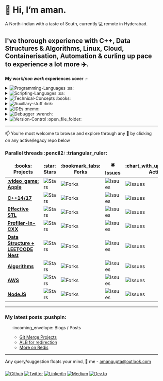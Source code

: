 # 👋 Hi, __I’m aman.__ 
A North-indian with a taste of South, currently :computer: remote in Hyderabad.


I've thorough experience with C++, Data Structures & Algorithms, Linux, Cloud, Containerisation, Automation & curling up pace to experience a lot more :airplane:. 
---------------

__My work/*non work* experiences cover__ :-


<details>
    <summary> <img alt="Programming-Languages" src="https://img.shields.io/badge/Programming-Languages-Blue" /> :sa: </summary>
        <p>
            :star2:  C++ <br />
            :star2:  STL <br />
            :star:  C</p>
</details>
 
<details>
    <summary> <img alt="Scripting-Languages" src="https://img.shields.io/badge/Scripting-Languages-yellow" /> :sa: </summary>
        <p>
            :heavy_check_mark:  Python<br />
            :heavy_check_mark:  NodeJS <br />
            :heavy_check_mark:  bash <br />
            :heavy_check_mark:  awk <br /> 
            :heavy_check_mark:  sed 
        </p>
</details>

<details>
    <summary> <img alt="Technical-Concepts" src="https://img.shields.io/badge/Technical-Concepts-blue" /> :books: </summary>
        <p>
            :star2:  Data Structure & Algorithms <br />
            :star:  Design Patterns <br />
            :star:  Operating system concepts <br /> 
            :star:  Concurrent programming<br /> 
            :star:  Containerisation<br /> 
            :star2:  Cloud computing concepts
        </p>
</details>

<details>
    <summary> <img alt="Auxillary-stuff" src="https://img.shields.io/badge/Auxillary-stuff-ff69b4" /> :link: </summary>
        <p>
            :star2:  AWS: EC2, ELB, ROUTE53, ECR, ADLM, S3, IAM, awscli-v1&v2 <br />
            :heavy_check_mark:  Amazon-linux2, Ubuntu <br />
            :heavy_check_mark:  Docker :heavy_plus_sign: Kubernetes <br />
            :heavy_check_mark:  MongoDB, Postgresql, Redis  <br />
            :heavy_check_mark:  Nginx  <br />
            :heavy_check_mark:  Jenkins  <br />
            :heavy_check_mark:  JIRA  <br />
            :star:  Technical documentation
        </p>
</details>

<details>
    <summary>  <img alt="IDEs" src="https://img.shields.io/badge/IDEs-orange" /> :memo: </summary>
        <p>
            :star2:  gvim <br />
            :star2:  MS Visual Code
        </p>
</details>

<details>
    <summary> <img alt="Debugger" src="https://img.shields.io/badge/Debugger-brown" /> :wrench: </summary>
        <p>
            :star:  MS Visual Studio C <br /> 
            :star2:  GDB 
        </p>
</details>

<details>
    <summary> <img alt="Version-Control" src="https://img.shields.io/badge/Version-Control-blueviolet " /> :open_file_folder: </summary>
        <p>
            :star:  git <br /> 
            :star:  bitbucket 
        </p>
</details>

****

📫 You're most welcome to browse and explore through any :notebook: by clicking on any active/legacy repo below


<h3>Parallel threads :pencil2: :triangular_ruler: </h3>
<table>
  <thead align="center">
    <tr border: none;>
      <td><b>:books: Projects</b></td>
      <td><b>:star: Stars</b></td>
      <td><b>:bookmark_tabs: Forks</b></td>
      <td><b>🛎 Issues</b></td>
      <td><b>:chart_with_upwards_trend: Activity</b></td>
      <td><b>:mailbox_with_mail: Pull requests</b></td>
    </tr>
  </thead>
  <tbody>
    <tr>
      <td><a href="https://github.com/1aman1/Apple"><b> :video_game: Apple </b></a></td>
      <td><img alt="Stars" src="https://img.shields.io/github/stars/1aman1/Apple?style=flat-square&labelColor=343b41"/></td>
      <td><img alt="Forks" src="https://img.shields.io/github/forks/1aman1/Apple?style=flat-square&labelColor=343b41"/></td>
      <td><img alt="Issues" src="https://img.shields.io/github/issues/1aman1/Apple?style=flat-square&labelColor=343b41"/></td>
      <td><img alt="Issues" src="https://img.shields.io/github/last-commit/1aman1/Apple?style=flat-square&labelColor=343b41"/></td>
      <td><img alt="Pull Requests" src="https://img.shields.io/github/issues-pr/1aman1/Apple?style=flat-square&labelColor=343b41"/></td>
    </tr>
    <tr>
      <td><a href="https://github.com/1aman1/cpp_2"><b> C++14/17 </b></a></td>
      <td><img alt="Stars" src="https://img.shields.io/github/stars/1aman1/cpp_2?style=flat-square&labelColor=343b41"/></td>
      <td><img alt="Forks" src="https://img.shields.io/github/forks/1aman1/cpp_2?style=flat-square&labelColor=343b41"/></td>
      <td><img alt="Issues" src="https://img.shields.io/github/issues/1aman1/cpp_2?style=flat-square&labelColor=343b41"/></td>
      <td><img alt="Issues" src="https://img.shields.io/github/last-commit/1aman1/cpp_2?style=flat-square&labelColor=343b41"/></td>
      <td><img alt="Pull Requests" src="https://img.shields.io/github/issues-pr/1aman1/cpp_2?style=flat-square&labelColor=343b41"/></td>
    </tr>
    <tr>
      <td><a href="https://github.com/1aman1/EffectiveSTL"><b> Effective STL </b></a></td>
      <td><img alt="Stars" src="https://img.shields.io/github/stars/1aman1/EffectiveSTL?style=flat-square&labelColor=343b41"/></td>
      <td><img alt="Forks" src="https://img.shields.io/github/forks/1aman1/EffectiveSTL?style=flat-square&labelColor=343b41"/></td>
      <td><img alt="Issues" src="https://img.shields.io/github/issues/1aman1/EffectiveSTL?style=flat-square&labelColor=343b41"/></td>
      <td><img alt="Issues" src="https://img.shields.io/github/last-commit/1aman1/EffectiveSTL?style=flat-square&labelColor=343b41"/></td>
      <td><img alt="Pull Requests" src="https://img.shields.io/github/issues-pr/1aman1/EffectiveSTL?style=flat-square&labelColor=343b41"/></td>
    </tr>
    <tr>
      <td><a href="https://github.com/1aman1/Profiler-in-CXX"><b> Profiler-in-CXX </b></a></td>
      <td><img alt="Stars" src="https://img.shields.io/github/stars/1aman1/Profiler-in-CXX?style=flat-square&labelColor=343b41"/></td>
      <td><img alt="Forks" src="https://img.shields.io/github/forks/1aman1/Profiler-in-CXX?style=flat-square&labelColor=343b41"/></td>
      <td><img alt="Issues" src="https://img.shields.io/github/issues/1aman1/Profiler-in-CXX?style=flat-square&labelColor=343b41"/></td>
      <td><img alt="Issues" src="https://img.shields.io/github/last-commit/1aman1/Profiler-in-CXX?style=flat-square&labelColor=343b41"/></td>
      <td><img alt="Pull Requests" src="https://img.shields.io/github/issues-pr/1aman1/Profiler-in-CXX?style=flat-square&labelColor=343b41"/></td>
    </tr>
	  <tr>
      <td><a href="https://github.com/1aman1/cyl19t25"><b> Data Structure + LEETCODE Nest</b></a></td>
      <td><img alt="Stars" src="https://img.shields.io/github/stars/1aman1/cyl19t25?style=flat-square&labelColor=343b41"/></td>
      <td><img alt="Forks" src="https://img.shields.io/github/forks/1aman1/cyl19t25?style=flat-square&labelColor=343b41"/></td>
      <td><img alt="Issues" src="https://img.shields.io/github/issues/1aman1/cyl19t25?style=flat-square&labelColor=343b41"/></td>
      <td><img alt="Issues" src="https://img.shields.io/github/last-commit/1aman1/cyl19t25?style=flat-square&labelColor=343b41"/></td>
      <td><img alt="Pull Requests" src="https://img.shields.io/github/issues-pr/1aman1/cyl19t25?style=flat-square&labelColor=343b41"/></td>
    </tr>
    <tr>
      <td><a href="https://github.com/1aman1/algorithms"><b>Algorithms</b></a></td>
      <td><img alt="Stars" src="https://img.shields.io/github/stars/1aman1/algorithms?style=flat-square&labelColor=343b41"/></td>
      <td><img alt="Forks" src="https://img.shields.io/github/forks/1aman1/algorithms?style=flat-square&labelColor=343b41"/></td>
      <td><img alt="Issues" src="https://img.shields.io/github/issues/1aman1/algorithms?style=flat-square&labelColor=343b41"/></td>
      <td><img alt="Issues" src="https://img.shields.io/github/last-commit/1aman1/algorithms?style=flat-square&labelColor=343b41"/></td>
      <td><img alt="Pull Requests" src="https://img.shields.io/github/issues-pr/1aman1/algorithms?style=flat-square&labelColor=343b41"/></td>
    </tr>
    <tr>
      <td><a href="https://github.com/1aman1/AWS"><b>AWS</b></a></td>
      <td><img alt="Stars" src="https://img.shields.io/github/stars/1aman1/AWS?style=flat-square&labelColor=343b41"/></td>
      <td><img alt="Forks" src="https://img.shields.io/github/forks/1aman1/AWS?style=flat-square&labelColor=343b41"/></td>
      <td><img alt="Issues" src="https://img.shields.io/github/issues/1aman1/AWS?style=flat-square&labelColor=343b41"/></td>
      <td><img alt="Issues" src="https://img.shields.io/github/last-commit/1aman1/AWS?style=flat-square&labelColor=343b41"/></td>
      <td><img alt="Pull Requests" src="https://img.shields.io/github/issues-pr/1aman1/AWS?style=flat-square&labelColor=343b41"/></td>
    </tr>
    <tr>
      <td><a href="https://github.com/1aman1/beingMEAN"><b>NodeJS</b></a></td>
      <td><img alt="Stars" src="https://img.shields.io/github/stars/1aman1/beingMEAN?style=flat-square&labelColor=343b41"/></td>
      <td><img alt="Forks" src="https://img.shields.io/github/forks/1aman1/beingMEAN?style=flat-square&labelColor=343b41"/></td>
      <td><img alt="Issues" src="https://img.shields.io/github/issues/1aman1/beingMEAN?style=flat-square&labelColor=343b41"/></td>
      <td><img alt="Issues" src="https://img.shields.io/github/last-commit/1aman1/beingMEAN?style=flat-square&labelColor=343b41"/></td>
      <td><img alt="Pull Requests" src="https://img.shields.io/github/issues-pr/1aman1/beingMEAN?style=flat-square&labelColor=343b41"/></td>
    </tr>
  </tbody>
</table>

****
<h3>My latest posts :pushpin:</h3>
<ul>
 :incoming_envelope: Blogs / Posts
	
<!-- BLOG-POST-LIST:START -->
- [Git Merge Projects](https://medium.com/@1aman1/using-git-for-merging-two-different-projects-inclusive-of-commits-and-history-cd774cc805a9)
- [ALB for redirection](https://medium.com/swlh/using-application-load-balancers-to-handle-multiple-domain-redirects-8e5077be3b28)
- [More on Redis](https://medium.com/dlt-labs-publication/15-interesting-facts-about-redis-45e7e47e1a3b)
<!-- BLOG-POST-LIST:END -->
</ul>

****


Any query/suggestion floats your mind, :satellite: me - amangupta@outlook.com

<!---
1aman1/1aman1 is a ✨ special ✨ repository because its `README.md` (this file) appears on your GitHub profile.
You can click the Preview link to take a look at your changes.
--->


<h3>  </h3> <a href="https://github.com/1aman1" target="_blank"><img alt="Github" src="https://img.shields.io/badge/GitHub-%2312100E.svg?&style=for-the-badge&logo=Github&logoColor=white" /></a> <a href="https://twitter.com/1aman1g" target="_blank"><img alt="Twitter" src="https://img.shields.io/badge/twitter-%231DA1F2.svg?&style=for-the-badge&logo=twitter&logoColor=white" /></a> <a href="https://www.linkedin.com/in/1aman1/" target="_blank"><img alt="LinkedIn" src="https://img.shields.io/badge/linkedin-%230077B5.svg?&style=for-the-badge&logo=linkedin&logoColor=white" /></a> <a href="https://medium.com/1aman1" target="_blank"><img alt="Medium" src="https://img.shields.io/badge/medium-%2312100E.svg?&style=for-the-badge&logo=medium&logoColor=white" /></a> <a href="https://dev.to/1aman1" target="_blank"><img alt="Dev.to" src="https://img.shields.io/badge/dev-%2312100E.svg?&style=for-the-badge&logo=dev.to&logoColor=white" /></a>